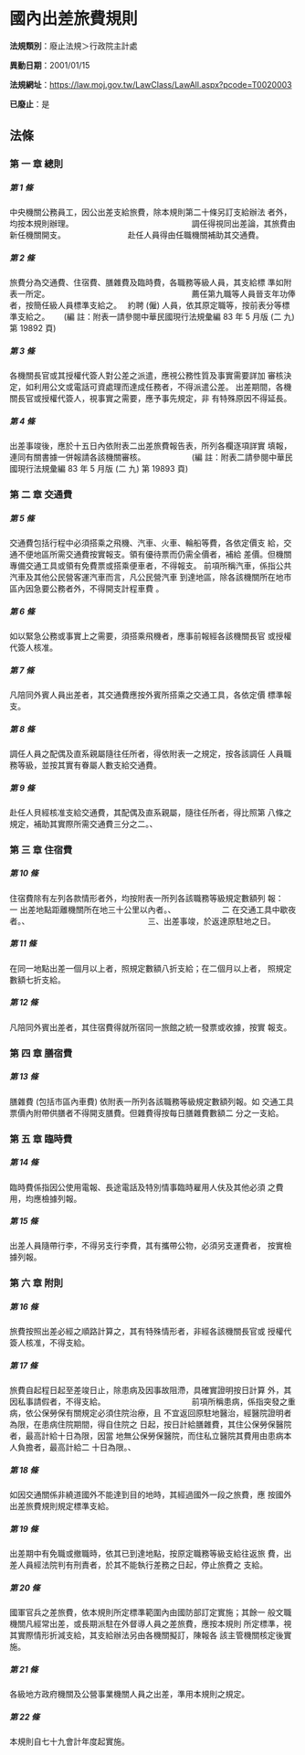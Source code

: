 # 國內出差旅費規則

**法規類別**：廢止法規＞行政院主計處

**異動日期**：2001/01/15  

**法規網址**：https://law.moj.gov.tw/LawClass/LawAll.aspx?pcode=T0020003

**已廢止**：是



## 法條
### 第 一 章 總則

##### 第 1 條
中央機關公務員工，因公出差支給旅費，除本規則第二十條另訂支給辦法
者外，均按本規則辦理。　　　　　　　　　　　　　　　
調任得視同出差論，其旅費由新任機關開支。　　　　　　　　
赴任人員得由任職機關補助其交通費。　　　　　　　　　　　

##### 第 2 條
旅費分為交通費、住宿費、膳雜費及臨時費，各職務等級人員，其支給標
準如附表一所定。　　　　　　　　　　　　　　　　　　
薦任第九職等人員晉支年功俸者，按簡任級人員標準支給之。　
約聘 (僱) 人員，依其原定職等，按前表分等標準支給之。　　
 (編      註：附表一請參閱中華民國現行法規彙編 83 年 5 月版 (二
  九) 第 19892 頁)

##### 第 3 條
各機關長官或其授權代簽人對公差之派遣，應視公務性質及事實需要詳加
審核決定，如利用公文或電話可資處理而達成任務者，不得派遣公差。
出差期間，各機關長官或授權代簽人，視事實之需要，應予事先規定，非
有特殊原因不得延長。　　　　　　　　　　　　　　　　

##### 第 4 條
出差事竣後，應於十五日內依附表二出差旅費報告表，所列各欄逐項詳實
填報，連同有關書據一併報請各該機關審核。　　　　　　
 (編      註：附表二請參閱中華民國現行法規彙編 83 年 5 月版 (二
  九) 第 19893 頁)

### 第 二 章 交通費

##### 第 5 條
交通費包括行程中必須搭乘之飛機、汽車、火車、輪船等費，各依定價支
給，交通不便地區所需交通費按實報支。領有優待票而仍需全價者，補給
差價。但機關專備交通工具或領有免費票或搭乘便車者，不得報支。
前項所稱汽車，係指公共汽車及其他公民營客運汽車而言，凡公民營汽車
到達地區，除各該機關所在地市區內因急要公務者外，不得開支計程車費
。　　　　　

##### 第 6 條
如以緊急公務或事實上之需要，須搭乘飛機者，應事前報經各該機關長官
或授權代簽人核准。　　　　　　　　　　　　　　　　　

##### 第 7 條
凡陪同外賓人員出差者，其交通費應按外賓所搭乘之交通工具，各依定價
標準報支。　　　　　　　　　　　　　　　　　　　　　

##### 第 8 條
調任人員之配偶及直系親屬隨往任所者，得依附表一之規定，按各該調任
人員職務等級，並按其實有眷屬人數支給交通費。　　　　

##### 第 9 條
赴任人貝經核准支給交通費，其配偶及直系親屬，隨往任所者，得比照第
八條之規定，補助其實際所需交通費三分之二。、　　　　


### 第 三 章 住宿費

##### 第 10 條
住宿費除有左列各款情形者外，均按附表一所列各該職務等級規定數額列
報：　　　　　　　　　　　　　　　　　　　　　　　　
一  出差地點距離機關所在地三十公里以內者。、　　　　　　
二  在交通工具中歇夜者。、　　　　　　　　　　　　　　　
三、出差事竣，於返達原駐地之日。


##### 第 11 條
在同一地點出差一個月以上者，照規定數額八折支給；在二個月以上者，
照規定數額七折支給。　　　　　　　　　　　　　　　　

##### 第 12 條
凡陪同外賓出差者，其住宿費得就所宿同一旅館之統一發票或收據，按實
報支。　　　　　　　　　　　　　　　　　　　　　　　

### 第 四 章 膳宿費

##### 第 13 條
膳雜費 (包括市區內車費) 依附表一所列各該職務等級規定數額列報。如
交通工具票價內附帶供膳者不得開支膳費。但雜費得按每日膳雜費數額二
分之一支給。

### 第 五 章 臨時費

##### 第 14 條
臨時費係指因公使用電報、長途電話及特別情事臨時雇用人伕及其他必須
之費用，均應檢據列報。　　　　　　　　　　　　　　　

##### 第 15 條
出差人員隨帶行李，不得另支行李費，其有攜帶公物，必須另支運費者，
按實檢據列報。　　　　　　　　　　　　　　　　　　　

### 第 六 章 附則

##### 第 16 條
旅費按照出差必經之順路計算之，其有特殊情形者，非經各該機關長官或
授權代簽人核准，不得支給。　　　　　　　　　　　　　

##### 第 17 條
旅費自起程日起至差竣日止，除患病及因事故阻滯，具確實證明按日計算
外，其因私事請假者，不得支給。　　　　　　　　　　　
前項所稱患病，係指突發之重病，依公保勞保有關規定必須住院治療，且
不宜返回原駐地醫治，經醫院證明者為限，在患病住院期間，得自住院之
日起，按日計給膳雜費，其住公保勞保醫院者，最高計給十日為限，因當
地無公保勞保醫院，而住私立醫院其費用由患病本人負擔者，最高計給二
十日為限。、　　　　　　


##### 第 18 條
如因交通關係非繞道國外不能達到目的地時，其經過國外一段之旅費，應
按國外出差旅費規則規定標準支給。　　　　　　　　　　

##### 第 19 條
出差期中有免職或撤職時，依其已到達地點，按原定職務等級支給往返旅
費，出差人員經法院判有刑責者，於其不能執行差務之日起，停止旅費之
支給。　　　

##### 第 20 條
國軍官兵之差旅費，依本規則所定標準範圍內由國防部訂定實施；其餘一
般文職機關凡經常出差，或長期派駐在外督導人員之差旅費，應按本規則
所定標準，視其實際情形折減支給，其支給辦法另由各機關擬訂，陳報各
該主管機關核定後實施。　　　　　　　　　　　

##### 第 21 條
各級地方政府機關及公營事業機關人員之出差，準用本規則之規定。　　

##### 第 22 條
本規則自七十九會計年度起實施。　　　　　　　　　　　　　


